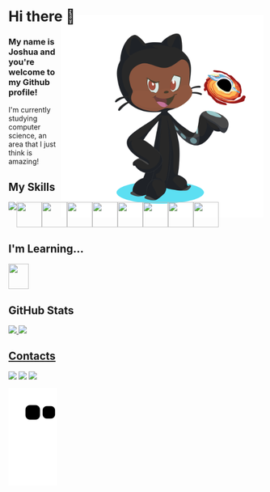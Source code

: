 # Hi there 👋 <img align="right" style="margin-top:-20px" src="./images/octocat.png" height="400">
### My name is Joshua and you're welcome to my Github profile!


I'm currently studying computer science, an area that I just think is amazing!

## My Skills

<div style="display: flex;">
  <img src="https://cdn.jsdelivr.net/gh/devicons/devicon/icons/github/github-original.svg" />
  <img src="https://cdn.jsdelivr.net/gh/devicons/devicon/icons/html5/html5-original.svg" width="50" height="50" />
  <img src="https://cdn.jsdelivr.net/gh/devicons/devicon/icons/css3/css3-original.svg" width="50" height="50" />
  <img src="https://cdn.jsdelivr.net/gh/devicons/devicon/icons/javascript/javascript-original.svg" width="50" height="50" />
  <img src="https://cdn.jsdelivr.net/gh/devicons/devicon/icons/python/python-original.svg" width="50" height="50" />
  <img src="https://cdn.jsdelivr.net/gh/devicons/devicon/icons/nodejs/nodejs-original.svg" width="50" height="50" />
  <img src="https://cdn.jsdelivr.net/gh/devicons/devicon/icons/handlebars/handlebars-original.svg" width="50" height="50" />
  <img src="https://cdn.jsdelivr.net/gh/devicons/devicon/icons/mysql/mysql-original.svg" width="50" height="50" />
  <img src="https://cdn.jsdelivr.net/gh/devicons/devicon/icons/mongodb/mongodb-original.svg" width="50" height="50" />
</div>

## I'm Learning...

<div style="display: flex;">
  <img src="https://cdn.jsdelivr.net/gh/devicons/devicon/icons/react/react-original.svg" width="40" width="50" height="50" />
</div>

## GitHub Stats

<div style="display: flex;">
  <a href="https://github.com/josh662">
  <img height="150em" src="https://github-readme-stats.vercel.app/api/top-langs/?username=Josh662&layout=compact&langs_count=7&theme=tokyonight"/>
  <img height="150em" src="https://github-readme-stats.vercel.app/api?username=Josh662&show_icons=true&theme=tokyonight&include_all_commits=true&count_private=true"/>
</div>

## Contacts

<div>
  <a href="https://www.instagram.com/joshls32/" target="_blank"><img src="https://img.shields.io/badge/-Instagram-%23E4405F?style=for-the-badge&logo=instagram&logoColor=white" target="_blank"></a>
  <a href = "mailto:joshuasouza662@gmail.com"><img src="https://img.shields.io/badge/Gmail-D14836?style=for-the-badge&logo=gmail&logoColor=white" target="_blank"></a>
  <a href="https://www.linkedin.com/in/joshua-lorenzo-s-b65000142/" target="_blank"><img src="https://img.shields.io/badge/-LinkedIn-%230077B5?style=for-the-badge&logo=linkedin&logoColor=white" target="_blank"></a>   
</div>

![Snake animation](https://github.com/josh662/josh662/blob/output/github-contribution-grid-snake.svg)
